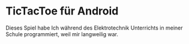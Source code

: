 # TicTacToe für Android
Dieses Spiel habe Ich während des Elektrotechnik Unterrichts in meiner Schule programmiert, weil mir langweilig war.


